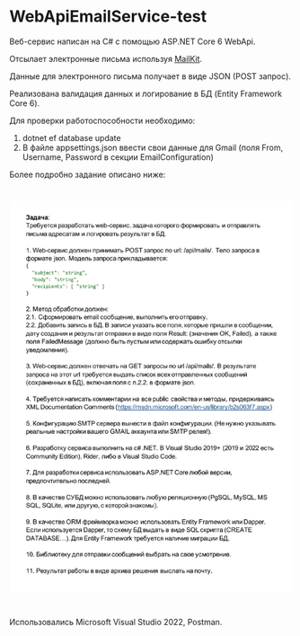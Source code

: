 # WebApiEmailService-test

Веб-сервис написан на C# с помощью ASP.NET Core 6 WebApi.

Отсылает электронные письма используя [MailKit](https://www.nuget.org/packages/MailKit/).

Данные для электронного письма получает в виде JSON (POST запрос).

Реализована валидация данных и логирование в БД (Entity Framework Core 6).

Для проверки работоспособности необходимо:
1. dotnet ef database update
2. В файле appsettings.json ввести свои данные для Gmail (поля From, Username, Password  в секции EmailConfiguration)

Более подробно задание описано ниже:

#

![Screenshot](image.jpg)

#

Использовались Microsoft Visual Studio 2022, Postman.